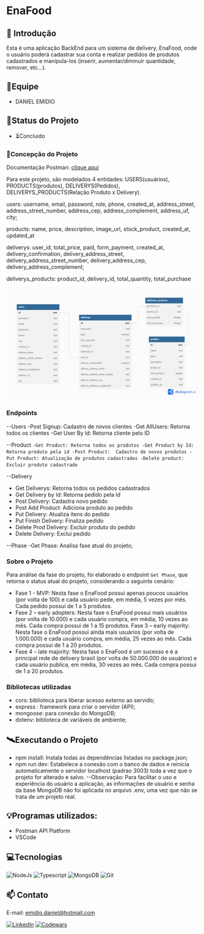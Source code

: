 # EnaFood

## 📖 Introdução

Esta é uma aplicação BackEnd para um sistema de delivery, EnaFood, onde o usuário poderá cadastrar sua conta e realizar pedidos de produtos cadastrados e manipula-los (inserir, aumentar/diminuir quantidade, remover, etc...).

## 👥Equipe
- DANIEL EMIDIO

## 🧭Status do Projeto
- ⏳Concluido

### 📄Concepção do Projeto
Documentação Postman: [clique aqui](https://documenter.getpostman.com/view/24460616/2s93JtRPTi)

Para este projeto, são modelados 4 entidades: USERS(usuários), PRODUCTS(produtos), DELIVERYS(Pedidos), DELIVERYS_PRODUCTS(Relação Produto x Delivery).

users: username, email, password, role, phone, created_at, address_street, address_street_number, address_cep, address_complement, address_uf, city;

products: name, price, description, image_url, stock_product, created_at, updated_at

deliverys: user_id, total_price, paid, form_payment, created_at, delivery_confirmation, delivery_address_street, delivery_address_street_number, delivery_address_cep,  delivery_address_complement;

deliverys_products: product_id, delivery_id, total_quantity, total_purchase 

![Preview](./assets/diagram.png)

### Endpoints
--Users
-Post Signup: Cadastro de novos clientes 
-Get AllUsers: Retorna todos os clientes
-Get User By Id: Retorna cliente pelo ID

--Product
`-Get Product: Retorna todos os produtos
-Get Product by Id: Retorna produto pela id
-Post Product:  Cadastro de novos produtos
-Put Product: Atualização de produtos cadastrados
-Delete product: Excluir produto cadastrado`

--Delivery
- Get Deliverys: Retorna todos os pedidos cadastrados
- Get Delivery by Id: Retorna pedido pela Id
- Post Delivery: Cadastra novo pedido
- Post Add Product: Adiciona produto ao pedido
- Put Delivery: Atualiza itens do pedido
- Put Finish Delivery: Finaliza pedido
- Delete Prod Delivery: Excluir produto do pedido
- Delete Delivery: Exclui pedido

--Phase
-Get Phase: Analisa fase atual do projeto;

### Sobre o Projeto

Para análise da fase do projeto, foi elaborado o endpoint `Get Phase`, que retorna o status atual do projeto, considerando o seguinte cenário:

- Fase 1 - MVP: Nesta fase o EnaFood possui apenas poucos usuários (por volta de 100) e cada usuário pede, em média, 5 vezes por mês. Cada pedido possui de 1 a 5 produtos.
- Fase 2 – early adopters: Nesta fase o EnaFood possui mais usuários (por volta de 10.000) e cada usuário compra, em média, 10 vezes ao mês. Cada compra possui de 1 a 15 produtos.
Fase 3 – early majority: Nesta fase o EnaFood possui ainda mais usuários (por volta de
1.000.000) e cada usuário compra, em média, 25 vezes ao mês. Cada compra possui de 1 a 20
produtos.
- Fase 4 – late majority: Nesta fase o EnaFood é um sucesso e é a principal rede de delivery brasil (por volta de 50.000.000 de usuários) e cada usuário publica, em média, 30 vezes ao mês. Cada compra possui de 1 a 20 produtos.

### Bibliotecas utilizadas
- cors: biblioteca para liberar acesso externo ao servido;
- express : framework para criar o servidor (API);
- mongoose: para conexão do MongoDB;
- dotenv: biblioteca de variáveis de ambiente;

## 🛰Executando o Projeto
- npm install: Instala todas as dependências listadas no package.json;
- npm run dev: Estabelece a conexão com o banco de dados e reinicia automaticamente o servidor localhost (padrao 3003) toda a vez que o projeto for alterado e salvo.
--Observação: Para facilitar o uso e experiência do usuário a aplicação, as informações de usuário e senha da base MongoDB não foi aplicada no arquivo .env, uma vez que não se trata de um projeto real.

## 💡Programas utilizados:
- Postman API Platform
- VSCode

## 💻Tecnologias 

![NodeJs](https://img.shields.io/badge/Node.js-43853D?style=for-the-badge&logo=node.js&logoColor=white)
![Typescript](https://img.shields.io/badge/TypeScript-007ACC?style=for-the-badge&logo=typescript&logoColor=white)
![MongoDB](https://img.shields.io/badge/MongoDB-4EA94B?style=for-the-badge&logo=mongodb&logoColor=white)
![Git](https://img.shields.io/badge/GIT-E44C30?style=for-the-badge&logo=git&logoColor=white)

## 📫 Contato

E-mail: emidio.daniel@hotmail.com

[![LinkedIn](https://img.shields.io/badge/LinkedIn-0077B5?style=for-the-badge&logo=linkedin&logoColor=white)](https://www.linkedin.com/in/danielemidio1988/)
[![Codewars](https://img.shields.io/badge/Codewars-B1361E?style=for-the-badge&logo=Codewars&logoColor=white)](https://www.codewars.com/users/DanielEmidio1988)
